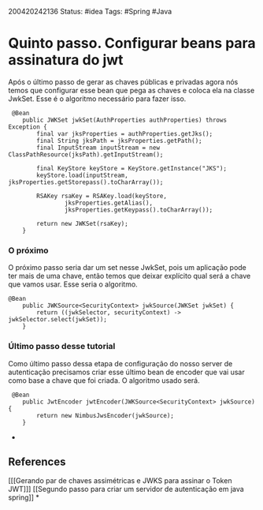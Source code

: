 200420242136
Status: #idea
Tags: #Spring #Java  
# Quinto passo. Configurar beans para assinatura do jwt
Após o último passo de gerar as chaves públicas e privadas agora nós temos que configurar esse bean que pega as chaves e coloca ela na classe JwkSet. Esse é o algoritmo necessário para fazer isso.

```
 @Bean
    public JWKSet jwkSet(AuthProperties authProperties) throws Exception {
        final var jksProperties = authProperties.getJks();
        final String jksPath = jksProperties.getPath();
        final InputStream inputStream = new ClassPathResource(jksPath).getInputStream();

        final KeyStore keyStore = KeyStore.getInstance("JKS");
        keyStore.load(inputStream, jksProperties.getStorepass().toCharArray());

        RSAKey rsaKey = RSAKey.load(keyStore,
                jksProperties.getAlias(),
                jksProperties.getKeypass().toCharArray());

        return new JWKSet(rsaKey);
    }
```

### O próximo
O próximo passo seria dar um set nesse JwkSet, pois um aplicação pode ter mais de uma chave, então temos que deixar explícito  qual será a chave que vamos usar. Esse seria o algoritmo.

```
@Bean
    public JWKSource<SecurityContext> jwkSource(JWKSet jwkSet) {
        return ((jwkSelector, securityContext) -> jwkSelector.select(jwkSet));
    }
```

### Último passo desse tutorial

Como último passo dessa etapa de configuração do nosso server de autenticação precisamos criar esse último bean de encoder que vai usar como base  a chave que foi criada. O algoritmo usado será.

```
 @Bean
    public JwtEncoder jwtEncoder(JWKSource<SecurityContext> jwkSource){
        return new NimbusJwsEncoder(jwkSource);
    }
```

*
## References
[[[Gerando par de chaves assimétricas e JWKS para assinar o Token JWT]]]
[[Segundo passo para criar um servidor de autenticação em java spring]]
*
